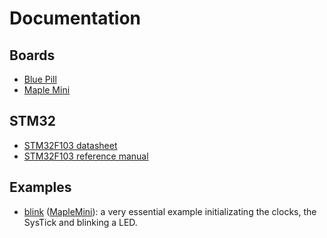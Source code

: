 
# Documentation

## Boards

- [Blue Pill](bluepill)
- [Maple Mini](maplemini)

## STM32 

- [STM32F103 datasheet](stm32f103_datasheet.pdf)
- [STM32F103 reference manual](stm32f103_reference_manual.pdf)

## Examples

- [blink](../test/blink/) ([MapleMini](maple-mini/README.md)): a very essential example initializating the clocks, the SysTick and blinking a LED.

